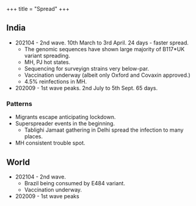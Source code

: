+++
title = "Spread"
+++

## India
- 202104 - 2nd wave. 10th March to 3rd April. 24 days - faster spread.
  - The genomic sequences have shown large majority of B117*UK variant spreading.
  - MH, PJ hot states.
  - Sequencing for surveyign strains very below-par.
  - Vaccination underway (albeit only Oxford and Covaxin approved.)
  - 4.5% reinfections in MH.
- 202009 - 1st wave peaks.  2nd July to 5th Sept. 65 days.

### Patterns
- Migrants escape anticipating lockdown.
- Superspreader events in the beginning.
  - Tablighi Jamaat gathering in Delhi spread the infection to many places.
- MH consistent trouble spot.

## World
- 202104 - 2nd wave.
  - Brazil being consumed by E484 variant.
  - Vaccination underway.
- 202009 - 1st wave peaks
